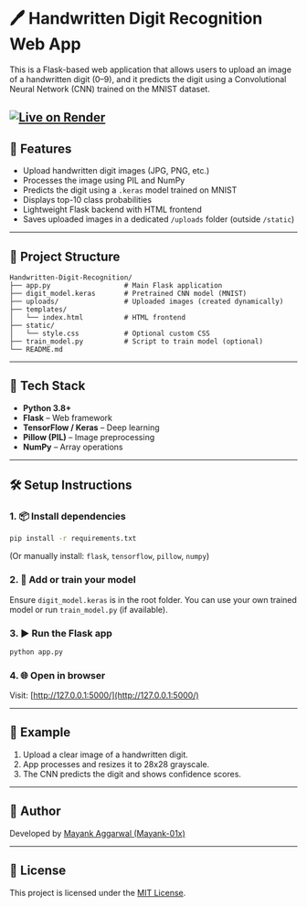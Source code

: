 
# 🖊️ Handwritten Digit Recognition Web App

This is a Flask-based web application that allows users to upload an image of a handwritten digit (0–9), and it predicts the digit using a Convolutional Neural Network (CNN) trained on the MNIST dataset.

[![Live on Render](https://img.shields.io/badge/Live-Demo-success?logo=render)](https://handwritten-digit-recognition-gzsh.onrender.com)
---

## 🚀 Features

- Upload handwritten digit images (JPG, PNG, etc.)
- Processes the image using PIL and NumPy
- Predicts the digit using a `.keras` model trained on MNIST
- Displays top-10 class probabilities
- Lightweight Flask backend with HTML frontend
- Saves uploaded images in a dedicated `/uploads` folder (outside `/static`)

---

## 📁 Project Structure

```
Handwritten-Digit-Recognition/
├── app.py                  # Main Flask application
├── digit_model.keras       # Pretrained CNN model (MNIST)
├── uploads/                # Uploaded images (created dynamically)
├── templates/
│   └── index.html          # HTML frontend
├── static/
│   └── style.css           # Optional custom CSS
├── train_model.py          # Script to train model (optional)
└── README.md
```

---

## 🧠 Tech Stack

- **Python 3.8+**
- **Flask** – Web framework
- **TensorFlow / Keras** – Deep learning
- **Pillow (PIL)** – Image preprocessing
- **NumPy** – Array operations

---

## 🛠️ Setup Instructions

### 1. 📦 Install dependencies

```bash
pip install -r requirements.txt
```

(Or manually install: `flask`, `tensorflow`, `pillow`, `numpy`)

### 2. 🧠 Add or train your model

Ensure `digit_model.keras` is in the root folder. You can use your own trained model or run `train_model.py` (if available).

### 3. ▶️ Run the Flask app

```bash
python app.py
```

### 4. 🌐 Open in browser

Visit: [http://127.0.0.1:5000/](http://127.0.0.1:5000/)

---

## 🧪 Example

1. Upload a clear image of a handwritten digit.
2. App processes and resizes it to 28x28 grayscale.
3. The CNN predicts the digit and shows confidence scores.

---

## 🙋 Author

Developed by [Mayank Aggarwal (Mayank-01x)](https://github.com/Mayank-01x)

---

## 📄 License

This project is licensed under the [MIT License](LICENSE).
